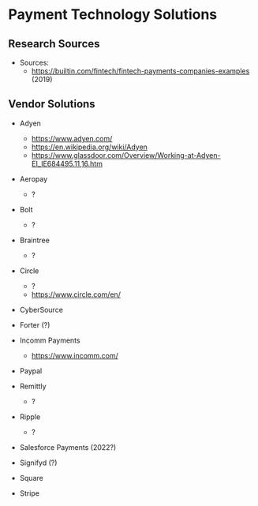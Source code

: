 
# Payment Technology Solutions


## Research Sources   
- Sources:   
  + https://builtin.com/fintech/fintech-payments-companies-examples (2019)



## Vendor Solutions

- Adyen
  + https://www.adyen.com/
  + https://en.wikipedia.org/wiki/Adyen
  + https://www.glassdoor.com/Overview/Working-at-Adyen-EI_IE684495.11,16.htm


- Aeropay 
  + ?


- Bolt
  + ?


- Braintree 
  + ? 


- Circle 
  + ?
  + https://www.circle.com/en/


- CyberSource


- Forter (?)


- Incomm Payments
  + https://www.incomm.com/



- Paypal 


- Remittly 
  + ?


- Ripple
  + ?

- Salesforce Payments (2022?)


- Signifyd (?)



- Square 


- Stripe 



